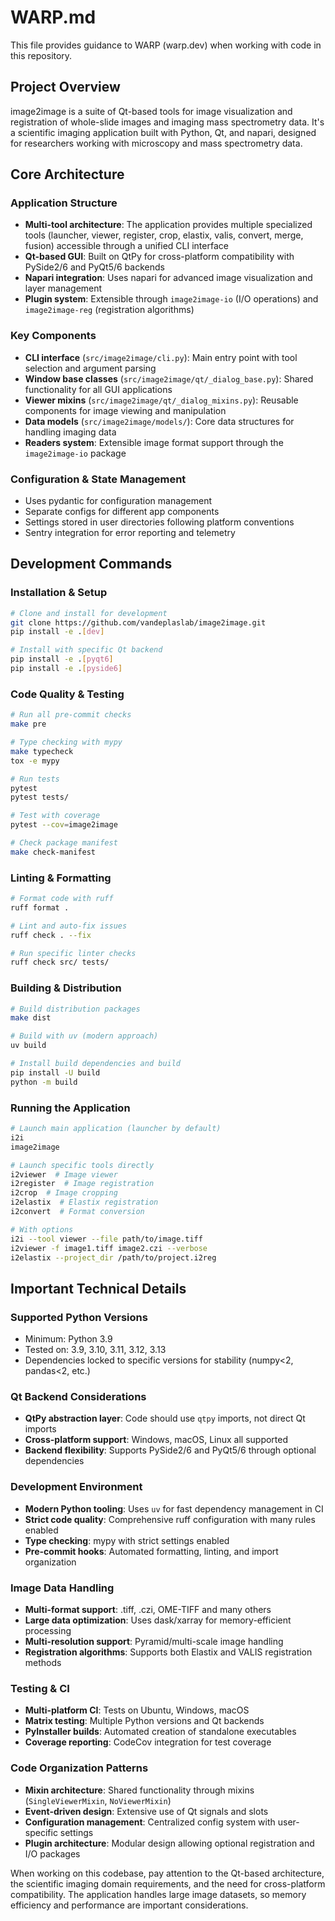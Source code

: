 # WARP.md

This file provides guidance to WARP (warp.dev) when working with code in this repository.

## Project Overview

image2image is a suite of Qt-based tools for image visualization and registration of whole-slide images and imaging mass spectrometry data. It's a scientific imaging application built with Python, Qt, and napari, designed for researchers working with microscopy and mass spectrometry data.

## Core Architecture

### Application Structure
- **Multi-tool architecture**: The application provides multiple specialized tools (launcher, viewer, register, crop, elastix, valis, convert, merge, fusion) accessible through a unified CLI interface
- **Qt-based GUI**: Built on QtPy for cross-platform compatibility with PySide2/6 and PyQt5/6 backends
- **Napari integration**: Uses napari for advanced image visualization and layer management
- **Plugin system**: Extensible through `image2image-io` (I/O operations) and `image2image-reg` (registration algorithms)

### Key Components
- **CLI interface** (`src/image2image/cli.py`): Main entry point with tool selection and argument parsing
- **Window base classes** (`src/image2image/qt/_dialog_base.py`): Shared functionality for all GUI applications
- **Viewer mixins** (`src/image2image/qt/_dialog_mixins.py`): Reusable components for image viewing and manipulation
- **Data models** (`src/image2image/models/`): Core data structures for handling imaging data
- **Readers system**: Extensible image format support through the `image2image-io` package

### Configuration & State Management
- Uses pydantic for configuration management
- Separate configs for different app components
- Settings stored in user directories following platform conventions
- Sentry integration for error reporting and telemetry

## Development Commands

### Installation & Setup
```bash
# Clone and install for development
git clone https://github.com/vandeplaslab/image2image.git
pip install -e .[dev]

# Install with specific Qt backend
pip install -e .[pyqt6]
pip install -e .[pyside6]
```

### Code Quality & Testing
```bash
# Run all pre-commit checks
make pre

# Type checking with mypy
make typecheck
tox -e mypy

# Run tests
pytest
pytest tests/

# Test with coverage
pytest --cov=image2image

# Check package manifest
make check-manifest
```

### Linting & Formatting
```bash
# Format code with ruff
ruff format .

# Lint and auto-fix issues  
ruff check . --fix

# Run specific linter checks
ruff check src/ tests/
```

### Building & Distribution
```bash
# Build distribution packages
make dist

# Build with uv (modern approach)
uv build

# Install build dependencies and build
pip install -U build
python -m build
```

### Running the Application
```bash
# Launch main application (launcher by default)
i2i
image2image

# Launch specific tools directly
i2viewer  # Image viewer
i2register  # Image registration
i2crop  # Image cropping
i2elastix  # Elastix registration
i2convert  # Format conversion

# With options
i2i --tool viewer --file path/to/image.tiff
i2viewer -f image1.tiff image2.czi --verbose
i2elastix --project_dir /path/to/project.i2reg
```

## Important Technical Details

### Supported Python Versions
- Minimum: Python 3.9
- Tested on: 3.9, 3.10, 3.11, 3.12, 3.13
- Dependencies locked to specific versions for stability (numpy<2, pandas<2, etc.)

### Qt Backend Considerations
- **QtPy abstraction layer**: Code should use `qtpy` imports, not direct Qt imports
- **Cross-platform support**: Windows, macOS, Linux all supported
- **Backend flexibility**: Supports PySide2/6 and PyQt5/6 through optional dependencies

### Development Environment
- **Modern Python tooling**: Uses `uv` for fast dependency management in CI
- **Strict code quality**: Comprehensive ruff configuration with many rules enabled
- **Type checking**: mypy with strict settings enabled
- **Pre-commit hooks**: Automated formatting, linting, and import organization

### Image Data Handling
- **Multi-format support**: .tiff, .czi, OME-TIFF and many others
- **Large data optimization**: Uses dask/xarray for memory-efficient processing
- **Multi-resolution support**: Pyramid/multi-scale image handling
- **Registration algorithms**: Supports both Elastix and VALIS registration methods

### Testing & CI
- **Multi-platform CI**: Tests on Ubuntu, Windows, macOS
- **Matrix testing**: Multiple Python versions and Qt backends
- **PyInstaller builds**: Automated creation of standalone executables
- **Coverage reporting**: CodeCov integration for test coverage

### Code Organization Patterns
- **Mixin architecture**: Shared functionality through mixins (`SingleViewerMixin`, `NoViewerMixin`)
- **Event-driven design**: Extensive use of Qt signals and slots
- **Configuration management**: Centralized config system with user-specific settings
- **Plugin architecture**: Modular design allowing optional registration and I/O packages

When working on this codebase, pay attention to the Qt-based architecture, the scientific imaging domain requirements, and the need for cross-platform compatibility. The application handles large image datasets, so memory efficiency and performance are important considerations.